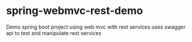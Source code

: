 # spring-webmvc-rest-demo
Demo spring boot project using web mvc with rest services
uses swagger api to test and manipulate rest services
